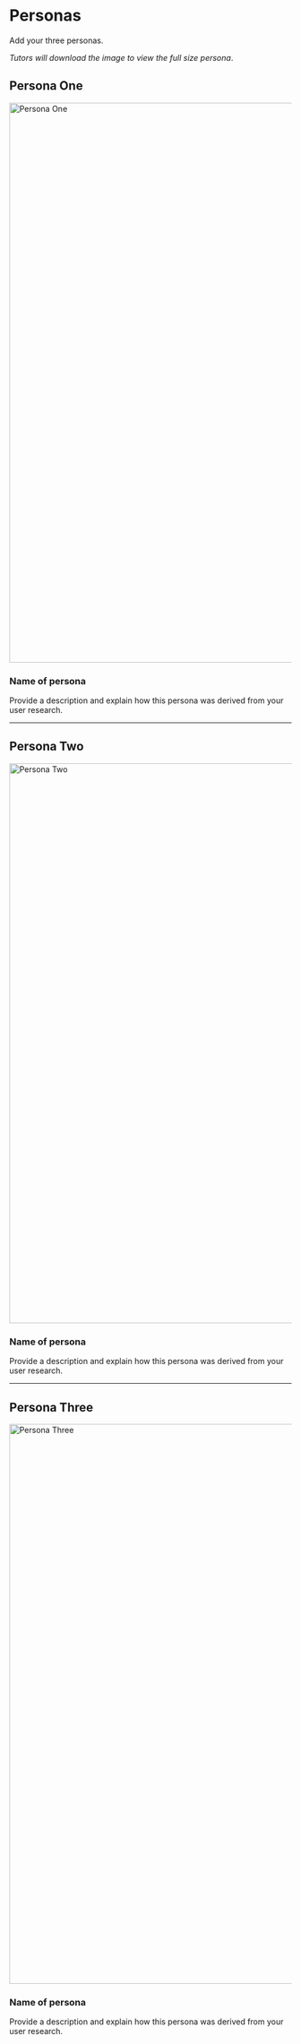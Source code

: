 # Personas

Add your three personas.

*Tutors will download the image to view the full size persona*.

<!-- edit as required -->

## Persona One

<img src="sp2-media/JuliePersona.png" alt="Persona One" width="1000">

### Name of persona
Provide a description and explain how this persona was derived from your user research.

---

## Persona Two

<img src="sp2-media/User_Persona_2" alt="Persona Two" width="1000">

### Name of persona
Provide a description and explain how this persona was derived from your user research.

---

## Persona Three

<img src="sp2-media/persona.png" alt="Persona Three" width="1000">

### Name of persona
Provide a description and explain how this persona was derived from your user research.
